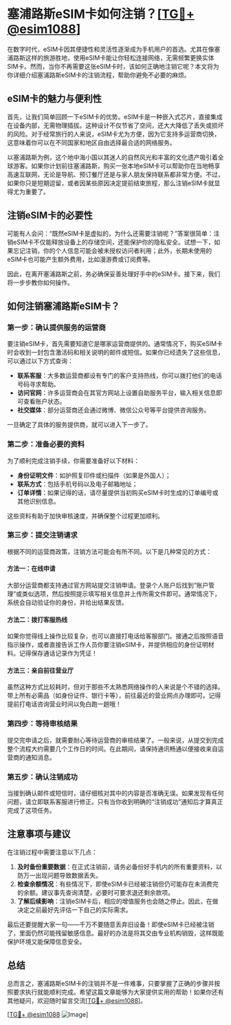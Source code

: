 # 塞浦路斯eSIM卡如何注销？[[TG💪+ @esim1088](https://t.me/s/esim1088)]

在数字时代，eSIM卡因其便捷性和灵活性逐渐成为手机用户的首选。尤其在像塞浦路斯这样的旅游胜地，使用eSIM卡能让你轻松连接网络，无需频繁更换实体SIM卡。然而，当你不再需要这张eSIM卡时，该如何正确地注销它呢？本文将为你详细介绍塞浦路斯eSIM卡的注销流程，帮助你避免不必要的麻烦。

## eSIM卡的魅力与便利性

首先，让我们简单回顾一下eSIM卡的优势。eSIM卡是一种嵌入式芯片，直接集成在设备内部，无需物理插拔。这种设计不仅节省了空间，还大大降低了丢失或损坏的风险。对于经常旅行的人来说，eSIM卡尤为方便，因为它支持多运营商切换，这意味着你可以在不同国家和地区自由选择最合适的网络服务。

以塞浦路斯为例，这个地中海小国以其迷人的自然风光和丰富的文化遗产吸引着全球游客。如果你计划前往塞浦路斯，购买一张本地eSIM卡可以帮助你在当地畅享高速互联网，无论是导航、预订餐厅还是与家人朋友保持联系都非常方便。不过，如果你只是短期逗留，或者因某些原因决定提前结束旅程，那么注销eSIM卡就显得尤为重要了。

## 注销eSIM卡的必要性

可能有人会问：“既然eSIM卡是虚拟的，为什么还需要注销呢？”答案很简单：注销eSIM卡不仅能释放设备上的存储空间，还能保护你的隐私安全。试想一下，如果忘记注销，你的个人信息可能会被未授权访问者利用；此外，长期未使用的eSIM卡也可能产生额外费用，比如漫游费或订阅费等。

因此，在离开塞浦路斯之前，务必确保妥善处理好手中的eSIM卡。接下来，我们将一步步教你如何操作。

## 如何注销塞浦路斯eSIM卡？

### 第一步：确认提供服务的运营商

要注销eSIM卡，首先需要知道它是哪家运营商提供的。通常情况下，购买eSIM卡时会收到一封包含激活码和相关说明的邮件或短信。如果你已经遗失了这些信息，可以通过以下方式查询：

- **联系客服**：大多数运营商都设有专门的客户支持热线，你可以拨打他们的电话号码寻求帮助。
- **访问官网**：许多运营商会在其官方网站上设置自助服务平台，输入相关信息即可查看账户状态。
- **社交媒体**：部分运营商还会通过微博、微信公众号等平台提供咨询服务。

一旦确定了具体的服务提供商，就可以进入下一步了。

### 第二步：准备必要的资料

为了顺利完成注销手续，你需要准备好以下材料：

- **身份证明文件**：如护照复印件或扫描件（如果是外国人）；
- **联系方式**：包括手机号码以及电子邮箱地址；
- **订单详情**：如果记得的话，请尽量提供当初购买eSIM卡时生成的订单编号或其他识别信息。

这些资料有助于加快审核速度，并确保整个过程更加顺利。

### 第三步：提交注销请求

根据不同的运营商政策，注销方法可能会有所不同。以下是几种常见的方式：

#### 方法一：在线申请
大部分运营商都支持通过官方网站提交注销申请。登录个人账户后找到“账户管理”或类似选项，然后按照提示填写相关信息并上传所需文件即可。通常情况下，系统会自动验证你的身份，并给出结果反馈。

#### 方法二：拨打客服热线
如果你觉得线上操作比较复杂，也可以直接打电话给客服部门。接通之后按照语音指示操作，或者直接告诉工作人员你要注销eSIM卡，并提供相应的身份证明材料。记得保存通话记录作为凭证！

#### 方法三：亲自前往营业厅
虽然这种方式比较耗时，但对于那些不太熟悉网络操作的人来说是个不错的选择。带上所有必需品（如身份证件、银行卡等），前往最近的营业网点办理即可。记得提前打电话咨询营业时间以免白跑一趟哦！

### 第四步：等待审核结果

提交完申请之后，就需要耐心等待运营商的审核结果了。一般来说，从提交到完成整个流程大约需要几个工作日的时间。在此期间，请保持通讯畅通以便接收来自运营商的通知消息。

### 第五步：确认注销成功

当接到确认邮件或短信时，请仔细核对其中的内容是否准确无误。如果发现有任何问题，请立即联系客服进行修正。只有当你收到明确的“注销成功”通知后才算真正完成了这项任务。

## 注意事项与建议

在注销过程中需要注意以下几点：

1. **及时备份重要数据**：在正式注销前，请务必备份好手机内的所有重要资料，以防万一出现问题导致数据丢失。
2. **检查余额情况**：有些情况下，即使eSIM卡已经被注销但仍可能存在未消费完的余额。建议事先查询清楚，必要时可要求退还剩余款项。
3. **了解后续影响**：注销eSIM卡后，相应的增值服务也会随之停止。因此，在做决定之前最好先评估一下自己的实际需求。

最后还要提醒大家一句——千万不要随意丢弃旧设备！即使eSIM卡已经被注销了，里面仍然可能残留敏感信息。最好的办法是将其交由专业机构销毁，这样既能保护环境又能保障信息安全。

## 总结

总而言之，塞浦路斯eSIM卡的注销并不是一件难事，只要掌握了正确的步骤并按照要求执行就能顺利完成。希望这篇文章能够为大家提供实用的帮助！如果你还有其他疑问，欢迎随时留言交流[[TG💪+ @esim1088](https://t.me/s/esim1088)]。

[[TG💪+ @esim1088](https://t.me/s/esim1088) ![Image](https://i.postimg.cc/4NQfJmqS/Snipaste-2025-05-13-00-14-12.png)]